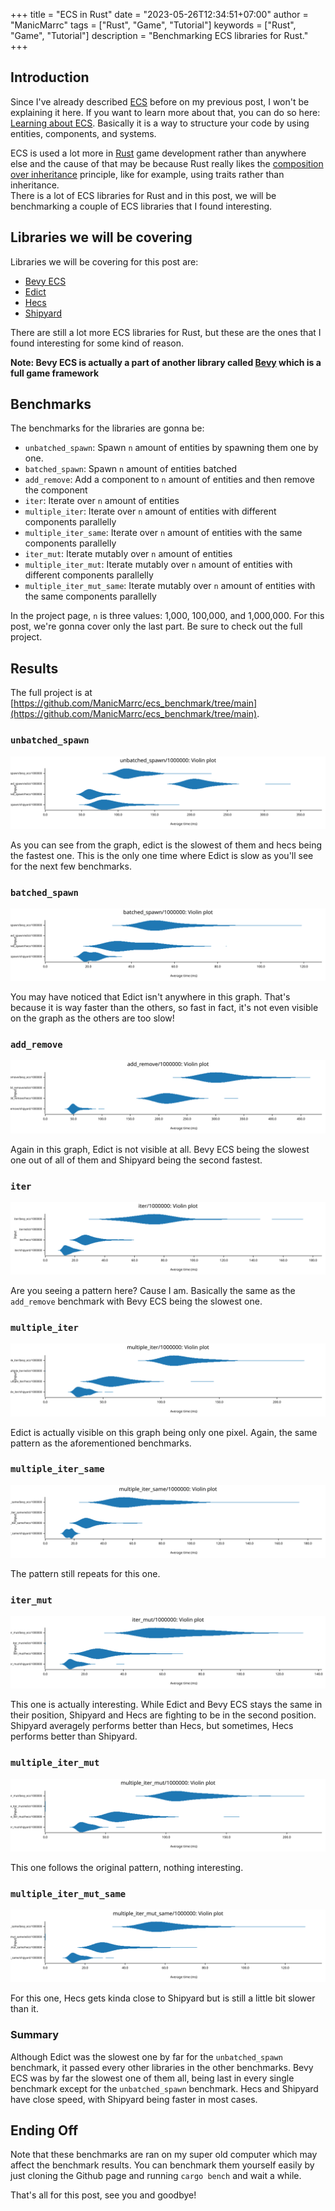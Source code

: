 +++
title = "ECS in Rust"
date = "2023-05-26T12:34:51+07:00"
author = "ManicMarrc"
tags = ["Rust", "Game", "Tutorial"]
keywords = ["Rust", "Game", "Tutorial"]
description = "Benchmarking ECS libraries for Rust."
+++

## Introduction

Since I've already described [ECS](https://en.wikipedia.org/wiki/Entity_component_system) before on my previous post, I won't be explaining it here. If you want to learn more about that, you can do so here: [Learning about ECS](https://manicmarrc.github.io/MrBlog/posts/learning-about-ecs/). Basically it is a way to structure your code by using entities, components, and systems.

ECS is used a lot more in [Rust](https://www.rust-lang.org/) game development rather than anywhere else and the cause of that may be because Rust really likes the [composition over inheritance](https://en.wikipedia.org/wiki/Composition_over_inheritance) principle, like for example, using traits rather than inheritance.   
There is a lot of ECS libraries for Rust and in this post, we will be benchmarking a couple of ECS libraries that I found interesting.

## Libraries we will be covering

Libraries we will be covering for this post are:

- [Bevy ECS](https://crates.io/crates/bevy_ecs)
- [Edict](https://crates.io/crates/edict)
- [Hecs](https://crates.io/crates/hecs)
- [Shipyard](https://crates.io/crates/shipyard)

There are still a lot more ECS libraries for Rust, but these are the ones that I found interesting for some kind of reason.

**Note: Bevy ECS is actually a part of another library called [Bevy](https://bevyengine.org/) which is a full game framework**

## Benchmarks

The benchmarks for the libraries are gonna be:

- `unbatched_spawn`: Spawn `n` amount of entities by spawning them one by one.
- `batched_spawn`: Spawn `n` amount of entities batched
- `add_remove`: Add a component to `n` amount of entities and then remove the component
- `iter`: Iterate over `n` amount of entities
- `multiple_iter`: Iterate over `n` amount of entities with different components parallelly
- `multiple_iter_same`: Iterate over `n` amount of entities with the same components parallelly
- `iter_mut`: Iterate mutably over `n` amount of entities
- `multiple_iter_mut`: Iterate mutably over `n` amount of entities with different components parallelly
- `multiple_iter_mut_same`: Iterate mutably over `n` amount of entities with the same components parallelly

In the project page, `n` is three values: 1,000, 100,000, and 1,000,000. For this post, we're gonna cover only the last part. Be sure to check out the full project.

## Results

The full project is at [https://github.com/ManicMarrc/ecs_benchmark/tree/main](https://github.com/ManicMarrc/ecs_benchmark/tree/main).

### `unbatched_spawn`

![Violin Graph](https://raw.githubusercontent.com/ManicMarrc/ecs_benchmark/3c0d371b3af2cd1e2a5d1a170a06786e6660065b/target/criterion/unbatched_spawn/1000000/report/violin.svg)

As you can see from the graph, edict is the slowest of them and hecs being the fastest one. This is the only one time where Edict is slow as you'll see for the next few benchmarks.

### `batched_spawn`

![Violin Graph](https://raw.githubusercontent.com/ManicMarrc/ecs_benchmark/3c0d371b3af2cd1e2a5d1a170a06786e6660065b/target/criterion/batched_spawn/1000000/report/violin.svg)

You may have noticed that Edict isn't anywhere in this graph. That's because it is way faster than the others, so fast in fact, it's not even visible on the graph as the others are too slow!

### `add_remove`

![Violin Graph](https://raw.githubusercontent.com/ManicMarrc/ecs_benchmark/3c0d371b3af2cd1e2a5d1a170a06786e6660065b/target/criterion/add_remove/1000000/report/violin.svg)

Again in this graph, Edict is not visible at all. Bevy ECS being the slowest one out of all of them and Shipyard being the second fastest.

### `iter`

![Violin Graph](https://raw.githubusercontent.com/ManicMarrc/ecs_benchmark/3c0d371b3af2cd1e2a5d1a170a06786e6660065b/target/criterion/iter/1000000/report/violin.svg)

Are you seeing a pattern here? Cause I am. Basically the same as the `add_remove` benchmark with Bevy ECS being the slowest one.

### `multiple_iter`

![Violin Graph](https://raw.githubusercontent.com/ManicMarrc/ecs_benchmark/3c0d371b3af2cd1e2a5d1a170a06786e6660065b/target/criterion/multiple_iter/1000000/report/violin.svg)

Edict is actually visible on this graph being only one pixel. Again, the same pattern as the aforementioned benchmarks.

### `multiple_iter_same`

![Violin Graph](https://raw.githubusercontent.com/ManicMarrc/ecs_benchmark/3c0d371b3af2cd1e2a5d1a170a06786e6660065b/target/criterion/multiple_iter_same/1000000/report/violin.svg)

The pattern still repeats for this one.

### `iter_mut`

![Violin Graph](https://raw.githubusercontent.com/ManicMarrc/ecs_benchmark/3c0d371b3af2cd1e2a5d1a170a06786e6660065b/target/criterion/iter_mut/1000000/report/violin.svg)

This one is actually interesting. While Edict and Bevy ECS stays the same in their position, Shipyard and Hecs are fighting to be in the second position. Shipyard averagely performs better than Hecs, but sometimes, Hecs performs better than Shipyard.

### `multiple_iter_mut`

![Violin Graph](https://raw.githubusercontent.com/ManicMarrc/ecs_benchmark/3c0d371b3af2cd1e2a5d1a170a06786e6660065b/target/criterion/multiple_iter_mut/1000000/report/violin.svg)

This one follows the original pattern, nothing interesting.

### `multiple_iter_mut_same`

![Violin Graph](https://raw.githubusercontent.com/ManicMarrc/ecs_benchmark/3c0d371b3af2cd1e2a5d1a170a06786e6660065b/target/criterion/multiple_iter_mut_same/1000000/report/violin.svg)

For this one, Hecs gets kinda close to Shipyard but is still a little bit slower than it.

### Summary

Although Edict was the slowest one by far for the `unbatched_spawn` benchmark, it passed every other libraries in the other benchmarks.
Bevy ECS was by far the slowest one of them all, being last in every single benchmark except for the `unbatched_spawn` benchmark.
Hecs and Shipyard have close speed, with Shipyard being faster in most cases.

## Ending Off

Note that these benchmarks are ran on my super old computer which may affect the benchmark results. You can benchmark them yourself easily by just cloning the Github page and running `cargo bench` and wait a while.

That's all for this post, see you and goodbye!

